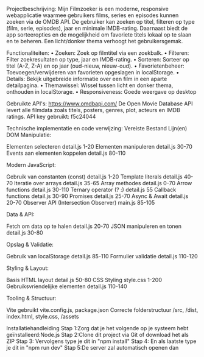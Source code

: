 
Projectbeschrijving:
Mijn Filmzoeker is een moderne, responsive webapplicatie waarmee gebruikers films, series en episodes kunnen zoeken via de OMDB API. 
De gebruiker kan zoeken op titel, filteren op type (film, serie, episodes), jaar en minimale IMDB-rating. 
Daarnaast biedt de app sorteeropties en de mogelijkheid om favoriete titels lokaal op te slaan en te beheren. Een licht/donker thema verhoogt het gebruikersgemak.

Functionaliteiten:
•	Zoeken: Zoek op filmtitel via een zoekbalk.
•	Filteren: Filter zoekresultaten op type, jaar en IMDB-rating.
•	Sorteren: Sorteer op titel (A-Z, Z-A) en op jaar (oud-nieuw, nieuw-oud).
•	Favorietenbeheer: Toevoegen/verwijderen van favorieten opgeslagen in localStorage.
•	Details: Bekijk uitgebreide informatie over een film in een aparte detailpagina.
•	Themawissel: Wissel tussen licht en donker thema, onthouden in localStorage.
•	Responsiveness: Goede weergave op desktop


Gebruikte API's:
https://www.omdbapi.com/
De Open Movie Database API levert alle filmdata zoals titels, posters, genres, plot, acteurs en IMDB ratings.
API key gebruikt: f5c24044

Technische implementatie en code verwijzing:
  Vereiste	                            Bestand	          Lijn(en)
  DOM Manipulatie:
  
Elementen selecteren	                detail.js	          1-20
Elementen manipuleren	                detail.js	          30-70
Events aan elementen koppelen	        detail.js	          80-110

  Modern JavaScript:
  
Gebruik van constanten (const)	        detail.js	          1-20
Template literals 	                    detail.js	          40-70
Iteratie over arrays	                detail.js	          35-65
Array methodes	                        detail.js	          0-70
Arrow functions	                        detail.js	          30-110
Ternary operator (? :)	                detail.js	          55
Callback functions	                    detail.js	          30-90
Promises	                            detail.js	          25-70
Async & Await	                        detail.js	          20-70
Observer API (Intersection Observer)    main.js	              85-105
 
  Data & API:
  
Fetch om data op te halen	            detail.js	          20-70
JSON manipuleren en tonen	            detail.js	          30-80

 Opslag & Validatie:

Gebruik van localStorage	            detail.js	          85-110
Formulier validatie	                    detail.js	          110-120
 
 Styling & Layout:
 
Basis HTML layout	                    detail.js	          50-80
CSS Styling	                            style.css	          1-200
Gebruiksvriendelijke elementen	        detail.js	          110-140

 Tooling & Structuur:
 
Vite gebruikt	                        vite.config.js, package.json
Correcte folderstructuur	            /src, /dist, index.html, style.css, /assets


  Installatiehandleiding
Stap 1:Zorg dat je het volgende op je systeem hebt geïnstalleerd:Node.js 
Stap 2:Clone dit project via Git of download het als ZIP
Stap 3: Vervolgens type je dit in "npm install"
Stap 4: En als laatste type je dit in "npm run dev"
Stap 5:De server zal automatisch openen dan